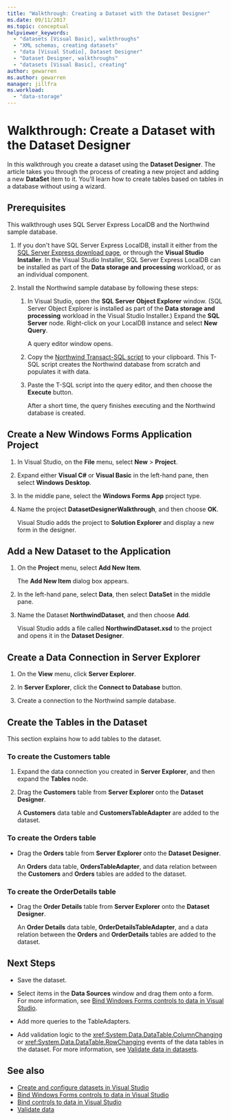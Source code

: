 ```yaml
---
title: "Walkthrough: Creating a Dataset with the Dataset Designer"
ms.date: 09/11/2017
ms.topic: conceptual
helpviewer_keywords:
  - "datasets [Visual Basic], walkthroughs"
  - "XML schemas, creating datasets"
  - "data [Visual Studio], Dataset Designer"
  - "Dataset Designer, walkthroughs"
  - "datasets [Visual Basic], creating"
author: gewarren
ms.author: gewarren
manager: jillfra
ms.workload:
  - "data-storage"
---
```

# Walkthrough: Create a Dataset with the Dataset Designer

In this walkthrough you create a dataset using the **Dataset Designer**. The article takes you through the process of creating a new project and adding a new **DataSet** item to it. You'll learn how to create tables based on tables in a database without using a wizard.

## Prerequisites

This walkthrough uses SQL Server Express LocalDB and the Northwind sample database.

1. If you don't have SQL Server Express LocalDB, install it either from the [SQL Server Express download page](https://www.microsoft.com/sql-server/sql-server-editions-express), or through the **Visual Studio Installer**. In the Visual Studio Installer, SQL Server Express LocalDB can be installed as part of the **Data storage and processing** workload, or as an individual component.

2. Install the Northwind sample database by following these steps:

    1. In Visual Studio, open the **SQL Server Object Explorer** window. (SQL Server Object Explorer is installed as part of the **Data storage and processing** workload in the Visual Studio Installer.) Expand the **SQL Server** node. Right-click on your LocalDB instance and select **New Query**.

       A query editor window opens.

    2. Copy the [Northwind Transact-SQL script](https://github.com/MicrosoftDocs/visualstudio-docs/blob/master/docs/data-tools/samples/northwind.sql?raw=true) to your clipboard. This T-SQL script creates the Northwind database from scratch and populates it with data.

    3. Paste the T-SQL script into the query editor, and then choose the **Execute** button.

       After a short time, the query finishes executing and the Northwind database is created.

## Create a New Windows Forms Application Project

1. In Visual Studio, on the **File** menu, select **New** > **Project**.

2. Expand either **Visual C#** or **Visual Basic** in the left-hand pane, then select **Windows Desktop**.

3. In the middle pane, select the **Windows Forms App** project type.

4. Name the project **DatasetDesignerWalkthrough**, and then choose **OK**.

     Visual Studio adds the project to **Solution Explorer** and display a new form in the designer.

## Add a New Dataset to the Application

1. On the **Project** menu, select **Add New Item**.

     The **Add New Item** dialog box appears.

2. In the left-hand pane, select **Data**, then select **DataSet** in the middle pane.

3. Name the Dataset **NorthwindDataset**, and then choose **Add**.

     Visual Studio adds a file called **NorthwindDataset.xsd** to the project and opens it in the **Dataset Designer**.

## Create a Data Connection in Server Explorer

1. On the **View** menu, click **Server Explorer**.

2. In **Server Explorer**, click the **Connect to Database** button.

3. Create a connection to the Northwind sample database.

## Create the Tables in the Dataset

This section explains how to add tables to the dataset.

### To create the Customers table

1. Expand the data connection you created in **Server Explorer**, and then expand the **Tables** node.

2. Drag the **Customers** table from **Server Explorer** onto the **Dataset Designer**.

     A **Customers** data table and **CustomersTableAdapter** are added to the dataset.

### To create the Orders table

- Drag the **Orders** table from **Server Explorer** onto the **Dataset Designer**.

     An **Orders** data table, **OrdersTableAdapter**, and data relation between the **Customers** and **Orders** tables are added to the dataset.

### To create the OrderDetails table

- Drag the **Order Details** table from **Server Explorer** onto the **Dataset Designer**.

     An **Order Details** data table, **OrderDetailsTableAdapter**, and a data relation between the **Orders** and **OrderDetails** tables are added to the dataset.

## Next Steps

- Save the dataset.

- Select items in the **Data Sources** window and drag them onto a form. For more information, see [Bind Windows Forms controls to data in Visual Studio](../data-tools/bind-windows-forms-controls-to-data-in-visual-studio.md).

- Add more queries to the TableAdapters.

- Add validation logic to the <xref:System.Data.DataTable.ColumnChanging> or <xref:System.Data.DataTable.RowChanging> events of the data tables in the dataset. For more information, see [Validate data in datasets](../data-tools/validate-data-in-datasets.md).

## See also

- [Create and configure datasets in Visual Studio](../data-tools/create-and-configure-datasets-in-visual-studio.md)
- [Bind Windows Forms controls to data in Visual Studio](../data-tools/bind-windows-forms-controls-to-data-in-visual-studio.md)
- [Bind controls to data in Visual Studio](../data-tools/bind-controls-to-data-in-visual-studio.md)
- [Validate data](../data-tools/validate-data-in-datasets.md)